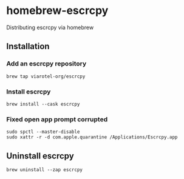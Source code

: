 # homebrew-escrcpy

Distributing escrcpy via homebrew

## Installation


### Add an escrcpy repository

```shell
brew tap viarotel-org/escrcpy
```

### Install escrcpy

```shell
brew install --cask escrcpy
```

### Fixed open app prompt corrupted

```shell
sudo spctl --master-disable
sudo xattr -r -d com.apple.quarantine /Applications/Escrcpy.app
```

## Uninstall escrcpy

```shell
brew uninstall --zap escrcpy
```